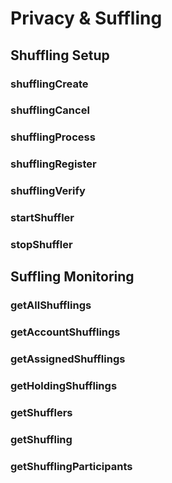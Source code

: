 # Privacy & Suffling


## Shuffling Setup

### shufflingCreate
### shufflingCancel
### shufflingProcess
### shufflingRegister
### shufflingVerify
### startShuffler
### stopShuffler


## Suffling Monitoring

### getAllShufflings
### getAccountShufflings
### getAssignedShufflings
### getHoldingShufflings
### getShufflers
### getShuffling
### getShufflingParticipants